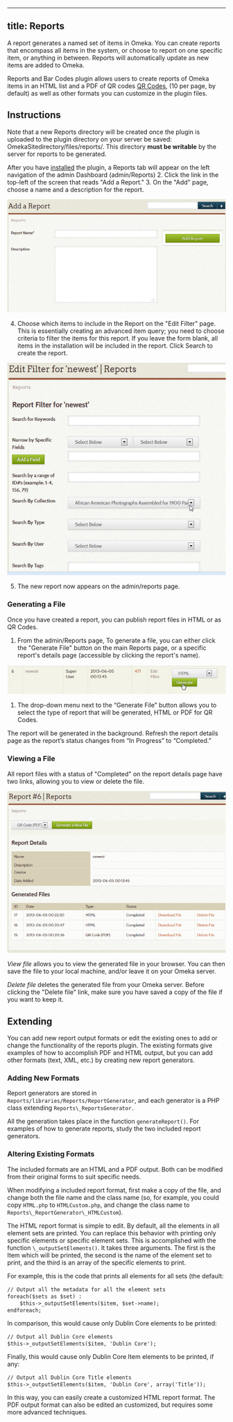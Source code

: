 ---
title: Reports
----
A report generates a named set of items in Omeka. You can create reports that encompass all items in the system, or choose to report on one specific item, or anything in between. Reports will automatically update as new items are added to Omeka.

Reports and Bar Codes plugin allows users to create reports of Omeka items in an HTML list and a PDF of QR codes [QR Codes](http://en.wikipedia.org/wiki/QR_Code), (10 per page, by default) as well as other formats you can customize in the plugin files.

Instructions
----------------------------------------------------------------
Note that a new Reports directory will be created once the plugin is uploaded to the plugin directory on your server be saved: OmekaSitedirectory/files/reports/. This directory **must be writable** by the server for reports to be generated.

After you have [installed](../Admin/Adding_and_Managing_Plugins)
 the plugin, a Reports tab will appear on the left navigation of the admin Dashboard (admin/Reports)
2.  Click the link in the top-left of the screen that reads "Add a     Report."
3.  On the "Add" page, choose a name and a description for the report.

![Report add.jpg](../doc_files/plugin_images/Report_add.jpg)

4.  Choose which items to include in the Report on the "Edit     Filter" page. This is essentially creating an advanced item query; you need to choose criteria to filter the items for this report. If you leave the form blank, all items in the installation will be included in the report. Click Search to create the report.

![Reports filter.jpg](../doc_files/plugin_images/Reports_filter.jpg)

5.  The new report now appears on the admin/reports page.

### Generating a File

Once you have created a report, you can publish report files in HTML or as QR Codes.

1.  From the admin/Reports page, To generate a file, you can either click the "Generate File" button on the main Reports page, or a specific report's details page (accessible by clicking the report's name).

![Cursor hovering over generate reports](../doc_files/plugin_images/Reports_generate.jpg)

1.  The drop-down menu next to the “Generate File” button allows you to select the type of report that will be generated, HTML or PDF for QR Codes.

The report will be generated in the background. Refresh the report details page as the report’s status changes from “In Progress” to “Completed.”

### Viewing a File

All report files with a status of "Completed" on the report details page have two links, allowing you to view or delete the file.

![Table of reports with options to download](../doc_files/plugin_images/Reports_download.jpg)

*View file* allows you to view the generated file in your browser. You can then save the file to your local machine, and/or leave it on your Omeka server.

*Delete file* deletes the generated file from your Omeka server. Before clicking the "Delete file" link, make sure you have saved a copy of the file if you want to keep it.

Extending
-----------------------------------------------------------
You can add new report output formats or edit the existing ones to add or change the functionality of the reports plugin. The existing formats give examples of how to accomplish PDF and HTML output, but you can add other formats (text, XML, etc.) by creating new report generators.

### Adding New Formats 
Report generators are stored in `Reports/libraries/Reports/ReportGenerator`, and each generator is a PHP class extending `Reports\_ReportsGenerator.`

All the generation takes place in the function `generateReport()`. For examples of how to generate reports, study the two included report generators.

### Altering Existing Formats
The included formats are an HTML and a PDF output. Both can be modified from their original forms to suit specific needs.

When modifying a included report format, first make a copy of the file, and change both the file name and the class name (so, for example, you could copy `HTML.php` to `HTMLCustom.php`, and change the class name to `Reports\_ReportGenerator\_HTMLCustom`).

The HTML report format is simple to edit. By default, all the elements in all element sets are printed. You can replace this behavior with printing only specific elements or specific element sets. This is accomplished with the function `\_outputSetElements()`. It takes three arguments. The first is the Item which will be printed, the second is the name of the element set to print, and the third is an array of the specific elements to print.

For example, this is the code that prints all elements for all sets (the default: 

``` {.de1}
// Output all the metadata for all the element sets
foreach($sets as $set) :
    $this->_outputSetElements($item, $set->name);
endforeach;
```
In comparison, this would cause only Dublin Core elements to be printed:


``` {.de1}
// Output all Dublin Core elements
$this->_outputSetElements($item, 'Dublin Core');
```

Finally, this would cause only Dublin Core Item elements to be printed, if any:

``` {.de1}
// Output all Dublin Core Title elements
$this->_outputSetElements($item, 'Dublin Core', array('Title'));
```

In this way, you can easily create a customized HTML report format. The PDF output format can also be edited an customized, but requires some more advanced techniques.